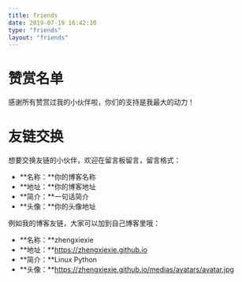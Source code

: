 ```yaml
---
title: friends
date: 2019-07-19 16:42:10
type: "friends"
layout: "friends"
---
```


# 赞赏名单
感谢所有赞赏过我的小伙伴啦，你们的支持是我最大的动力！

# 友链交换
想要交换友链的小伙伴，欢迎在留言板留言，留言格式：
* **名称：**你的博客名称
* **地址：**你的博客地址
* **简介：**一句话简介
* **头像：**你的头像地址

例如我的博客友链，大家可以加到自己博客里哦：
* **名称：**zhengxiexie
* **地址：**https://zhengxiexie.github.io
* **简介：**Linux Python
* **头像：**https://zhengxiexie.github.io/medias/avatars/avatar.jpg